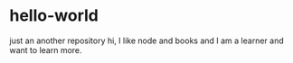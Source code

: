# hello-world
just an another repository
hi, I like node and books and I am a learner and want to learn more.
